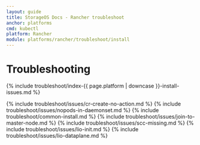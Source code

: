 ```yaml
---
layout: guide
title: StorageOS Docs - Rancher troubleshoot
anchor: platforms
cmd: kubectl
platform: Rancher
module: platforms/rancher/troubleshoot/install
---
```


# Troubleshooting

{% include troubleshoot/index-{{ page.platform | downcase }}-install-issues.md %}

{% include troubleshoot/issues/cr-create-no-action.md %}
{% include troubleshoot/issues/nopods-in-daemonset.md %}
{% include troubleshoot/common-install.md %}
{% include troubleshoot/issues/join-to-master-node.md %}
{% include troubleshoot/issues/scc-missing.md %}
{% include troubleshoot/issues/lio-init.md %}
{% include troubleshoot/issues/lio-dataplane.md %}
